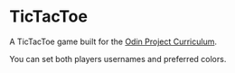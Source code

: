 # TicTacToe
A TicTacToe game built for the <a href='https://www.theodinproject.com/courses/javascript/lessons/tic-tac-toe-javascript'>Odin Project Curriculum</a>. 

You can set both players usernames and preferred colors.
